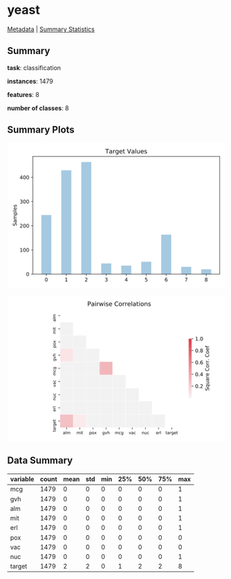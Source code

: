 # yeast

[Metadata](metadata.yaml) | [Summary Statistics](summary_stats.csv)

## Summary

**task**: classification

**instances**: 1479

**features**: 8

**number of classes**: 8

## Summary Plots

![Labels](label.svg)

![Corr](corr.svg)

## Data Summary

|	variable	|	count	|	mean	|	std	|	min	|	25%	|	50%	|	75%	|	max|
| --- | --- | --- | --- | --- | --- | --- | --- | --- |
|	mcg	|	1479	|	0	|	0	|	0	|	0	|	0	|	0	|	1
|	gvh	|	1479	|	0	|	0	|	0	|	0	|	0	|	0	|	1
|	alm	|	1479	|	0	|	0	|	0	|	0	|	0	|	0	|	1
|	mit	|	1479	|	0	|	0	|	0	|	0	|	0	|	0	|	1
|	erl	|	1479	|	0	|	0	|	0	|	0	|	0	|	0	|	1
|	pox	|	1479	|	0	|	0	|	0	|	0	|	0	|	0	|	0
|	vac	|	1479	|	0	|	0	|	0	|	0	|	0	|	0	|	0
|	nuc	|	1479	|	0	|	0	|	0	|	0	|	0	|	0	|	1
|	target	|	1479	|	2	|	2	|	0	|	1	|	2	|	2	|	8
